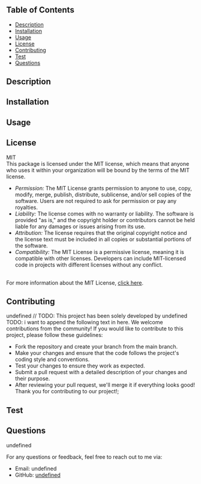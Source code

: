
# 

## Table of Contents
- [Description](#Description)
- [Installation](#Installation)
- [Usage](#Usage)
- [License](#License)
- [Contributing](#Contributing)
- [Test](#Test)
- [Questions](#Questions)

## Description


## Installation


## Usage


## License
 MIT <br> This package is licensed under the MIT license, which means that anyone who uses it within your organization will be bound by the terms of the MIT license.<br> 
      <ul>
        <li>
          <i>Permission:</i> The MIT License grants permission to anyone to use, copy, modify, merge, publish, distribute, sublicense, and/or sell copies of the software. Users are not required to ask for permission or pay any royalties.
        </li>
        <li>
          <i>Liability:</i> The license comes with no warranty or liability. The software is provided "as is," and the copyright holder or contributors cannot be held liable for any damages or issues arising from its use.
        </li>
        <li>
          <i>Attribution:</i> The license requires that the original copyright notice and the license text must be included in all copies or substantial portions of the software.
        </li>
        <li>
          <i>Compatibility:</i> The MIT License is a permissive license, meaning it is compatible with other licenses. Developers can include MIT-licensed code in projects with different licenses without any conflict.
        </li>
      </ul> 
      <br> 
      For more information about the MIT License, [click here](https://opensource.org/licenses/MIT).


## Contributing
undefined
// TODO: This project has been solely developed by
undefined
TODO: i want to append the following text in here. We welcome contributions from the community! If you would like to contribute to this project, please follow these guidelines:
- Fork the repository and create your branch from the main branch.
- Make your changes and ensure that the code follows the project's coding style and conventions.
- Test your changes to ensure they work as expected.
- Submit a pull request with a detailed description of your changes and their purpose.
- After reviewing your pull request, we'll merge it if everything looks good!
Thank you for contributing to our project!;

## Test


## Questions
undefined

For any questions or feedback, feel free to reach out to me via:
- Email: undefined
- GitHub: [undefined](https://github.com/undefined)
    